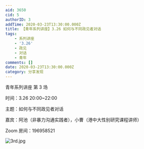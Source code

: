 ```yaml
---
aid: 3650
cid: 5
authorID: 3
addTime: 2020-03-23T13:30:00.000Z
title: 【青年系列讲座】3.26 如何与不同政见者对话
tags:
    - 系列讲座
    - '3.26'
    - 政见
    - 对话
    - 青年
comments: []
date: 2020-03-23T13:30:00.000Z
category: 分享发现
---
```


青年系列讲座 第 3 场

时间：3.26 20:00~22:00

主题：如何与不同政见者对话

嘉宾：阿池（非暴力沟通实践者），小曹（港中大性别研究课程讲师）

Zoom 房间：196958521

![3rd.jpg](https://i.loli.net/2020/03/23/LF7t8KYgTBe94Uj.jpg)
